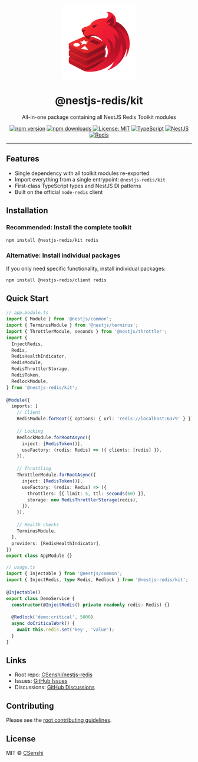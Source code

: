 <div align="center">

<img src="https://raw.githubusercontent.com/CSenshi/nestjs-redis/main/docs/images/logo.png" alt="NestJS Redis Toolkit Logo" width="200" height="200">

# @nestjs-redis/kit

All-in-one package containing all NestJS Redis Toolkit modules

[![npm version](https://badge.fury.io/js/%40nestjs-redis%2Fkit.svg)](https://www.npmjs.com/package/@nestjs-redis/kit)
[![npm downloads](https://img.shields.io/npm/dm/@nestjs-redis/kit.svg)](https://www.npmjs.com/package/@nestjs-redis/kit)
[![License: MIT](https://img.shields.io/badge/License-MIT-yellow.svg)](https://opensource.org/licenses/MIT)
[![TypeScript](https://img.shields.io/badge/TypeScript-Ready-blue.svg)](https://www.typescriptlang.org/)
[![NestJS](https://img.shields.io/badge/NestJS-9%2B-red.svg)](https://nestjs.com/) [![Redis](https://img.shields.io/badge/Redis-5+-red.svg)](https://redis.io/)

</div>

---

## Features

- Single dependency with all toolkit modules re-exported
- Import everything from a single entrypoint: `@nestjs-redis/kit`
- First-class TypeScript types and NestJS DI patterns
- Built on the official `node-redis` client

## Installation

### Recommended: Install the complete toolkit

```bash
npm install @nestjs-redis/kit redis
```

### Alternative: Install individual packages

If you only need specific functionality, install individual packages:

```bash
npm install @nestjs-redis/client redis
```

## Quick Start

```typescript
// app.module.ts
import { Module } from '@nestjs/common';
import { TerminusModule } from '@nestjs/terminus';
import { ThrottlerModule, seconds } from '@nestjs/throttler';
import {
  InjectRedis,
  Redis,
  RedisHealthIndicator,
  RedisModule,
  RedisThrottlerStorage,
  RedisToken,
  RedlockModule,
} from '@nestjs-redis/kit';

@Module({
  imports: [
    // Client
    RedisModule.forRoot({ options: { url: 'redis://localhost:6379' } }),

    // Locking
    RedlockModule.forRootAsync({
      inject: [RedisToken()],
      useFactory: (redis: Redis) => ({ clients: [redis] }),
    }),

    // Throttling
    ThrottlerModule.forRootAsync({
      inject: [RedisToken()],
      useFactory: (redis: Redis) => ({
        throttlers: [{ limit: 5, ttl: seconds(60) }],
        storage: new RedisThrottlerStorage(redis),
      }),
    }),

    // Health checks
    TerminusModule,
  ],
  providers: [RedisHealthIndicator],
})
export class AppModule {}
```

```typescript
// usage.ts
import { Injectable } from '@nestjs/common';
import { InjectRedis, type Redis, Redlock } from '@nestjs-redis/kit';

@Injectable()
export class DemoService {
  constructor(@InjectRedis() private readonly redis: Redis) {}

  @Redlock('demo:critical', 5000)
  async doCriticalWork() {
    await this.redis.set('key', 'value');
  }
}
```

## Links

- Root repo: [CSenshi/nestjs-redis](https://github.com/CSenshi/nestjs-redis)
- Issues: [GitHub Issues](https://github.com/CSenshi/nestjs-redis/issues)
- Discussions: [GitHub Discussions](https://github.com/CSenshi/nestjs-redis/discussions)

## Contributing

Please see the [root contributing guidelines](https://github.com/CSenshi/nestjs-redis#contributing).

## License

MIT © [CSenshi](https://github.com/CSenshi)

